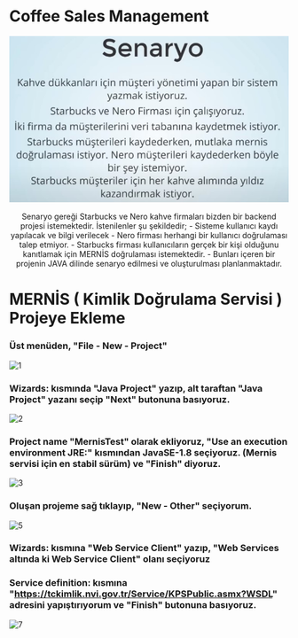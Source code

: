 # Coffee Sales Management

<p align="center">
  <a href="https://github.com/GokhanKarakusNet/JavaCampHomeworks/tree/master/CoffeeShopManagement">
    <img src="https://github.com/GokhanKarakusNet/JavaCampHomeworks/blob/master/CoffeeShopManagement/senaryo.jpg?raw=true">
  </a>
 <p align="center">
Senaryo gereği Starbucks ve Nero kahve firmaları bizden bir backend projesi istemektedir. İstenilenler şu şekildedir;
-  Sisteme kullanıcı kaydı yapılacak ve bilgi verilecek
-  Nero firması herhangi bir kullanıcı doğrulaması talep etmiyor.
-  Starbucks firması kullanıcıların gerçek bir kişi olduğunu kanıtlamak için MERNİS doğrulaması istemektedir.
-  Bunları içeren bir projenin JAVA dilinde senaryo edilmesi ve oluşturulması planlanmaktadır.

# MERNİS ( Kimlik Doğrulama Servisi ) Projeye Ekleme
 
 ### Üst menüden, "File - New - Project"
 ![1](https://user-images.githubusercontent.com/36954450/117125843-bbae4680-ada2-11eb-86aa-893b1e3a1064.png)
 
 ### Wizards: kısmında "Java Project" yazıp, alt taraftan "Java Project" yazanı seçip "Next" butonuna basıyoruz.
 ![2](https://user-images.githubusercontent.com/36954450/117125948-d84a7e80-ada2-11eb-9d9e-54006cc323ea.png)
 
 ### Project name "MernisTest" olarak ekliyoruz, "Use an execution environment JRE:" kısmından JavaSE-1.8 seçiyoruz. (Mernis servisi için en stabil sürüm) ve "Finish" diyoruz.
 ![3](https://user-images.githubusercontent.com/36954450/117126179-147ddf00-ada3-11eb-9f15-5f56db8ef72a.png)
 
 ### Oluşan projeme sağ tıklayıp, "New - Other" seçiyorum.
 ![5](https://user-images.githubusercontent.com/36954450/117126299-3ecf9c80-ada3-11eb-9e3b-7f639fe91ad5.png)
 
 ### Wizards: kısmına "Web Service Client" yazıp, "Web Services altında ki Web Service Client" olanı seçiyoruz
 ### Service definition: kısmına "https://tckimlik.nvi.gov.tr/Service/KPSPublic.asmx?WSDL" adresini yapıştırıyorum ve "Finish" butonuna basıyoruz.
![7](https://user-images.githubusercontent.com/36954450/117126511-8524fb80-ada3-11eb-846a-fcc42e6a5a3c.png)

